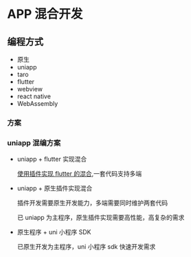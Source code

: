 # APP 混合开发

## 编程方式

- 原生
- uniapp
- taro
- flutter
- webview
- react native
- WebAssembly

### 方案

### uniapp 混编方案

- uniapp + flutter 实现混合

  [使用插件实现 flutter 的混合](https://ext.dcloud.net.cn/plugin?id=4302#detail),一套代码支持多端

- uniapp + 原生插件实现混合

  插件开发需要原生开发能力，多端需要同时维护两套代码

  已 uniapp 为主程序，原生插件实现需要高性能，高复杂的需求

- 原生程序 + uni 小程序 SDK

  已原生开发为主程序，uni 小程序 sdk 快速开发需求

